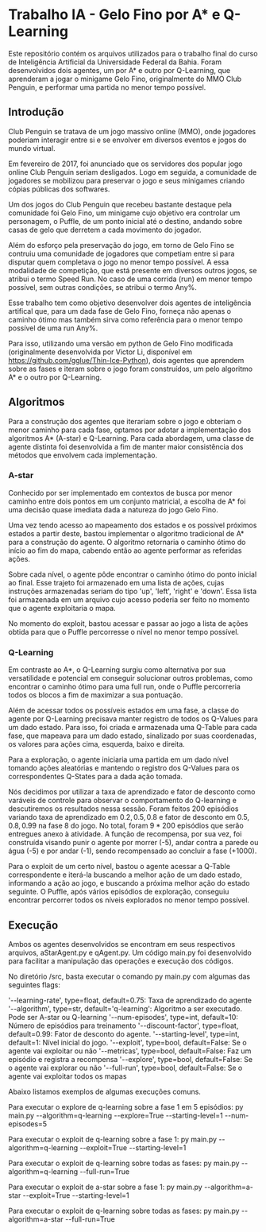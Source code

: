 # Trabalho IA - Gelo Fino por A* e Q-Learning

Este repositório contém os arquivos utilizados para o trabalho final do curso de Inteligência Artificial da Universidade Federal da Bahia. Foram desenvolvidos dois agentes, um por A* e outro por Q-Learning, que aprenderam a jogar o minigame Gelo Fino, originalmente do MMO Club Penguin, e performar uma partida no menor tempo possível.
## Introdução

Club Penguin se tratava de um jogo massivo online (MMO), onde jogadores poderiam interagir entre si e se envolver em diversos eventos e jogos do mundo virtual.

Em fevereiro de 2017, foi anunciado que os servidores dos popular jogo online Club Penguin seriam desligados. Logo em seguida, a comunidade de jogadores se mobilizou para preservar o jogo e seus minigames criando cópias públicas dos softwares.

Um dos jogos do Club Penguin que recebeu bastante destaque pela comunidade foi Gelo Fino, um minigame cujo objetivo era controlar um personagem, o Puffle, de um ponto inicial até o destino, andando sobre casas de gelo que derretem a cada movimento do jogador.

Além do esforço pela preservação do jogo, em torno de Gelo Fino se contruiu uma comunidade de jogadores que competiam entre si para disputar quem completava o jogo no menor tempo possível. A essa modalidade de competição, que está presente em diversos outros jogos, se atribui o termo Speed Run. No caso de uma corrida (run) em menor tempo possível, sem outras condições, se atribui o termo Any\%.

Esse trabalho tem como objetivo desenvolver dois agentes de inteligência artifical que, para um dada fase de Gelo Fino, forneça não apenas o caminho ótimo mas também sirva como referência para o menor tempo possível de uma run Any\%.

Para isso, utilizando uma versão em python de Gelo Fino modificada (originalmente desenvolvida por Victor Li, disponível em https://github.com/gglue/Thin-Ice-Python), dois agentes que aprendem sobre as fases e iteram sobre o jogo foram construídos, um pelo algoritmo A* e o outro por Q-Learning.
## Algoritmos

Para a construção dos agentes que iterariam sobre o jogo e obteriam o menor caminho para cada fase, optamos por adotar a implementação dos algoritmos A* (A-star) e Q-Learning. Para cada abordagem, uma classe de agente distinta foi desenvolvida a fim de manter maior consistência dos métodos que envolvem cada implementação.

### A-star

Conhecido por ser implementado em contextos de busca por menor caminho entre dois pontos em um conjunto matricial, a escolha de A* foi uma decisão quase imediata dada a natureza do jogo Gelo Fino.

Uma vez tendo acesso ao mapeamento dos estados e os possível próximos estados a partir deste, bastou implementar o algoritmo tradicional de A* para a construção do agente. O algoritmo retornaria o caminho ótimo do início ao fim do mapa, cabendo então ao agente performar as referidas ações.

Sobre cada nível, o agente pôde encontrar o caminho ótimo do ponto inicial ao final. Esse trajeto foi armazenado em uma lista de ações, cujas instruções armazenadas seriam do tipo 'up', 'left', 'right' e 'down'. Essa lista foi armazenada em um arquivo cujo acesso poderia ser feito no momento que o agente exploitaria o mapa.

No momento do exploit, bastou acessar e passar ao jogo a lista de ações obtida para que o Puffle percorresse o nível no menor tempo possível.

### Q-Learning

Em contraste ao A*, o Q-Learning surgiu como alternativa por sua versatilidade e potencial em conseguir solucionar outros problemas, como encontrar o caminho ótimo para uma full run, onde o Puffle percorreria todos os blocos a fim de maximizar a sua pontuação.

Além de acessar todos os possíveis estados em uma fase, a classe do agente por Q-Learning precisava manter registro de todos os Q-Values para um dado estado. Para isso, foi criada e armazenada uma Q-Table para cada fase, que mapeava para um dado estado, sinalizado por suas coordenadas, os valores para ações cima, esquerda, baixo e direita.

Para a exploração, o agente iniciaria uma partida em um dado nível tomando ações aleatórias e mantendo o registro dos Q-Values para os correspondentes Q-States para a dada ação tomada.

Nós decidimos por utilizar a taxa de aprendizado e fator de desconto como varáveis de controle para observar o comportamento do Q-learning e descutiremos os resultados nessa sessão. Foram feitos 200 episódios variando taxa de aprendizado em $0.2,0.5,0.8$ e fator de desconto em $0.5,0.8,0.99$ na fase 8 do jogo. No total, foram $9*200$ episódios que serão entregues anexo à atividade. A função de recompensa, por sua vez, foi construída visando punir o agente por morrer (-5), andar contra a parede ou água (-5) e por andar (-1), sendo recompensado ao concluir a fase (+1000).

Para o exploit de um certo nível, bastou o agente acessar a Q-Table correspondente e iterá-la buscando a melhor ação de um dado estado, informando a ação ao jogo, e buscando a próxima melhor ação do estado seguinte. O Puffle, após vários episódios de exploração, conseguiu encontrar percorrer todos os níveis explorados no menor tempo possível.
## Execução

Ambos os agentes desenvolvidos se encontram em seus respectivos arquivos, aStarAgent.py e qAgent.py. Um código main.py foi desenvolvido para facilitar a manipulação das operações e execução dos códigos.

No diretório /src, basta executar o comando py main.py com algumas das seguintes flags:

'--learning-rate', type=float, default=0.75: Taxa de aprendizado do agente
'--algorithm', type=str, default='q-learning': Algoritmo a ser executado. Pode ser A-star ou Q-learning
'--num-episodes', type=int, default=10: Número de episódios para treinamento
'--discount-factor', type=float, default=0.99: Fator de desconto do agente.
'--starting-level', type=int, default=1: Nível inicial do jogo.
'--exploit', type=bool, default=False: Se o agente vai exploitar ou não
'--metricas', type=bool, default=False: Faz um episódio e registra a recompensa
'--explore', type=bool, default=False: Se o agente vai explorar ou não
'--full-run', type=bool, default=False: Se o agente vai exploitar todos os mapas

Abaixo listamos exemplos de algumas execuções comuns.

Para executar o explore de q-learning sobre a fase 1 em 5 episódios:
py main.py --algorithm=q-learning --explore=True --starting-level=1 --num-episodes=5

Para executar o exploit de q-learning sobre a fase 1:
py main.py --algorithm=q-learning --exploit=True --starting-level=1

Para executar o exploit de q-learning sobre todas as fases:
py main.py --algorithm=q-learning --full-run=True

Para executar o exploit de a-star sobre a fase 1:
py main.py --algorithm=a-star --exploit=True --starting-level=1

Para executar o exploit de q-learning sobre todas as fases:
py main.py --algorithm=a-star --full-run=True
